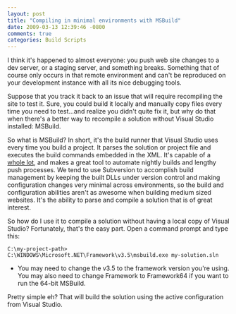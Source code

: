 ```yaml
---
layout: post
title: "Compiling in minimal environments with MSBuild"
date: 2009-03-13 12:39:46 -0800
comments: true
categories: Build Scripts
---
```

I think it's happened to almost everyone: you push web site changes to a dev server, or a staging server, and something breaks. Something that of course only occurs in that remote environment and can't be reproduced on your development instance with all its nice debugging tools.

Suppose that you track it back to an issue that will require recompiling the site to test it. Sure, you could build it locally and manually copy files every time you need to test...and realize you didn't quite fix it, but why do that when there's a better way to recompile a solution without Visual Studio installed: MSBuild.

So what is MSBuild? In short, it's the build runner that Visual Studio uses every time you build a project. It parses the solution or project file and executes the build commands embedded in the XML. It's capable of a <a href="http://msdn.microsoft.com/en-us/library/0k6kkbsd.aspx">whole lot</a>, and makes a great tool to automate nightly builds and lengthy push processes. We tend to use Subversion to accomplish build management by keeping the built DLLs under version control and making configuration changes very minimal across environments, so the build and configuration abilities aren't as awesome when building medium sized websites. It's the ability to parse and compile a solution that is of great interest.

So how do I use it to compile a solution without having a local copy of Visual Studio? Fortunately, that's the easy part. Open a command prompt and type this:

	C:\my-project-path> C:\WINDOWS\Microsoft.NET\Framework\v3.5\msbuild.exe my-solution.sln

* You may need to change the v3.5 to the framework version you're using. You may also need to change Framework to Framework64 if you want to run the 64-bit MSBuild.

Pretty simple eh? That will build the solution using the active configuration from Visual Studio.